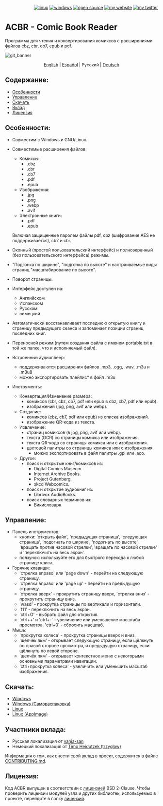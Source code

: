 <p align="right">  
  <a href="#downloads"><img src="https://user-images.githubusercontent.com/8535921/189104931-527ab8bc-8757-4e04-8150-5207d2077bb8.png" title="linux"></a>
  <a href="#downloads"><img src="https://user-images.githubusercontent.com/8535921/189104940-ade062d9-d2e0-4e08-83a4-f34cdb457025.png" title="windows"></a>
  <a href="#license"><img src="https://user-images.githubusercontent.com/8535921/189119543-b1f7cc20-bd0e-44e7-811a-c23b0ccdf767.png" title="open source"></a>
  <a href="http://www.binarynonsense.com/"><img src="https://user-images.githubusercontent.com/8535921/189104953-7ac2d4d1-7d36-483b-8cc9-3568d1cbf6e5.png" title="my website"></a>
  <a href="https://twitter.com/binarynonsense"><img src="https://user-images.githubusercontent.com/8535921/189104963-ae74d98e-ddb3-4068-8958-7028ecae2966.png" title="my twitter"></a>
</p>

# ACBR - Comic Book Reader

Программа для чтения и конвертирования комиксов с расширениями файлов cbz, cbr, cb7, epub и pdf.

![git_banner](https://user-images.githubusercontent.com/8535921/189077872-0b8dab41-9c0f-4487-9462-7cd2ba49e35a.png)

<p align="center">
  <a href="./README.en.md">English</a> |
  <a href="./README.es.md">Español</a> |
  <span>Русский</span> | 
  <a href="./README.de.md">Deutsch</a>
</p>

## Содержание:

- [Особенности](#особенности)
- [Управление](#управление)
- [Скачать](#скачать)
- [Вклад](#вклад)
- [Лицензия](#лицензия)

## Особенности:

- Совместим с Windows и GNU/Linux.
- Совместимые расширения файлов:

  - Комиксы:
    - .cbz
    - .cbr
    - .cb7
    - .pdf
    - .epub
  - Изображения:
    - .jpg
    - .png
    - .webp
    - .avif
  - Электронные книги:
    - .pdf
    - .epub

  Включая защищенные паролем файлы pdf, cbz (шифрование AES не поддерживается), cb7 и cbr.

- Оконный (простой пользовательский интерфейс) и полноэкранный (без пользовательского интерфейса) режимы.
- "Подгонка по ширине", "подгонка по высоте" и настраиваемые виды страниц "масштабирование по высоте".
- Поворот страницы.
- Интерфейс доступен на:
  - Английском
  - Испанском
  - Русском
  - немецкий
- Автоматически восстанавливает последнюю открытую книгу и страницу предыдущего сеанса и запоминает позиции страниц последних книг.
- Переносной режим (путем создания файла с именем portable.txt в той же папке, что и исполняемый файл).
- Встроенный аудиоплеер:
  - поддерживаются расширения файлов .mp3, .ogg, .wav, .m3u и .m3u8
  - можно экспортировать плейлист в файл .m3u
- Инструменты:
  - Конвертация/Изменение размера:
    - комиксов (cbr, cbz, cb7, pdf или epub в cbz, cb7, pdf или epub).
    - изображений (jpg, png, avif или webp).
  - Создание:
    - комиксов (cbz, cb7, pdf или epub) из списка изображений.
    - изображение QR-кода из текста.
  - Извлечение:
    - страниц комиксов (в jpg, png, avif или webp).
    - текста (OCR) со страницы комикса или изображения.
    - текста QR-кода со страницы комикса или с изображения.
    - цветовой палитры со страницы комикса или с изображения.
      - можно экспортировать в файл палитры .gpl или .aco.
  - Другое:
    - поиск и открытые книг/комиксов из:
      - Digital Comics Museum.
      - Internet Archive Books.
      - Project Gutenberg.
      - xkcd Webcomics.
    - поиск и открытие аудиокниг из:
      - Librivox AudioBooks.
    - поиск словарных терминов из:
      - Викисловаря.

## Управление:

- Панель инструментов:
  - кнопки: 'открыть файл', 'предыдущая страница', 'следующая страница', 'подогнать по ширине', 'подогнать по высоте', 'вращать против часовой стрелки', 'вращать по часовой стрелке' и 'переключить на весь экран'.
  - ползунок: используйте его для быстрого перехода к любой странице книги.
- Горячие клавиши:
  - 'стрелка вправо' или 'page down' - перейти на следующую страницу.
  - 'стрелка вправо' или 'page up' - перейти на предыдущую страницу.
  - 'стрелка вверх' - прокрутить страницу вверх, 'стрелка вниз' - прокрутить страницу вниз.
  - 'wasd' - прокрутка страницы по вертикали и горизонтали.
  - 'f11' - переключить на весь экран.
  - 'ctrl+O' - выбрать файл для открытия.
  - 'ctrl++' и 'ctrl+-' - увеличение или уменьшение масштаба просмотра. 'ctrl+0' - сбросить масштаб.
- Мышь:
  - 'прокрутка колеса' - прокрутка страницы вверх и вниз.
  - 'щелчёк лкм' - открывает следующую страницу, если щёлкнуть по правой стороне просмотра, и предыдущую страницу, если щёлкнуть по левой стороне.
  - 'щелчёк пкм' - открывает контекстное меню с некоторыми основными параметрами навигации.
  - 'ctrl+прокрутка колеса' - увеличить или уменьшить масштаб изображения.

## Скачать:

- [Windows](https://github.com/binarynonsense/comic-book-reader/releases/latest/download/ACBR_Windows.zip)
- [Windows (Самораспаковка)](https://github.com/binarynonsense/comic-book-reader/releases/latest/download/ACBR_Windows_SelfExtracting.exe)
- [Linux](https://github.com/binarynonsense/comic-book-reader/releases/latest/download/ACBR_Linux.zip)
- [Linux (AppImage)](https://github.com/binarynonsense/comic-book-reader/releases/latest/download/ACBR_Linux_AppImage.zip)

## Участники вклада:

- Русская локализация от [vanja-san](https://github.com/vanja-san)
- Немецкий локализация от [Timo Heidutzek (trzyglow)](https://github.com/trzyglow)

Информация о том, как внести свой вклад в проект, содержится в файле [CONTRIBUTING.md](../CONTRIBUTING.md).

## Лицензия:

Код ACBR выпущен в соответствии с [лицензией](../LICENSE) BSD 2-Clause. Чтобы проверить лицензии модулей узла и других библиотек, используемых в проекте, перейдите в папку [лицензий](../licenses/).
